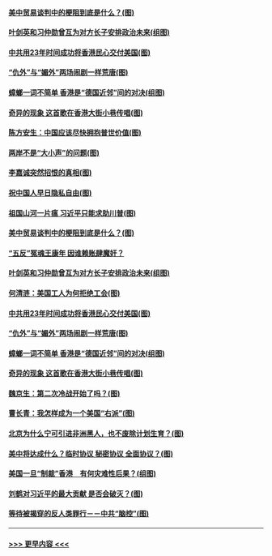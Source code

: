 #### [美中贸易谈判中的梗阻到底是什么？(图)](../pages/p4/907791.md?t=09191944) 
#### [叶剑英和习仲勋曾互为对方长子安排政治未来(组图)](../pages/p4/907786.md?t=09191944) 
#### [中共用23年时间成功将香港民心交付美国(图)](../pages/p4/907698.md?t=09191944) 
#### [“仇外”与“媚外”两场闹剧一样荒唐(图)](../pages/p4/907689.md?t=09191944) 
#### [蟑螂一词不简单 香港是“德国近邻”间的对决(组图)](../pages/p4/907618.md?t=09191944) 
#### [奇异的现象 这首歌在香港大街小巷传唱(图)](../pages/p4/907583.md?t=09191944) 
#### [陈方安生：中国应该尽快拥抱普世价值(图)](../pages/p4/907826.md?t=09191944) 
#### [两岸不是“大小声”的问题(图)](../pages/p4/907825.md?t=09191944) 
#### [李嘉诚突然招恨的真相(图)](../pages/p4/907799.md?t=09191944) 
#### [祝中国人早日隐私自由(图)](../pages/p4/907797.md?t=09191944) 
#### [祖国山河一片瘟 习近平只能求助川普(图)](../pages/p4/907796.md?t=09191944) 
#### [美中贸易谈判中的梗阻到底是什么？(图)](../pages/p4/907791.md?t=09191944) 
#### [“五反”冤魂王康年 因谁赖账肆魔奸？](../pages/p4/907787.md?t=09191944) 
#### [叶剑英和习仲勋曾互为对方长子安排政治未来(组图)](../pages/p4/907786.md?t=09191944) 
#### [何清涟：美国工人为何拒绝工会(图)](../pages/p4/907701.md?t=09191944) 
#### [中共用23年时间成功将香港民心交付美国(图)](../pages/p4/907698.md?t=09191944) 
#### [“仇外”与“媚外”两场闹剧一样荒唐(图)](../pages/p4/907689.md?t=09191944) 
#### [蟑螂一词不简单 香港是“德国近邻”间的对决(组图)](../pages/p4/907618.md?t=09191944) 
#### [奇异的现象 这首歌在香港大街小巷传唱(图)](../pages/p4/907583.md?t=09191944) 
#### [魏京生：第二次冷战开始了吗？(图)](../pages/p4/907581.md?t=09191944) 
#### [曹长青：我怎样成为一个美国“右派”(图)](../pages/p4/907580.md?t=09191944) 
#### [北京为什么宁可引进非洲黑人，也不废除计划生育？(图)](../pages/p4/907577.md?t=09191944) 
#### [美中将达成什么？临时协议 秘密协议 全面协议？(图)](../pages/p4/907576.md?t=09191944) 
#### [美国一旦“制裁”香港　有何灾难性后果？(组图)](../pages/p4/907575.md?t=09191944) 
#### [刘鹤对习近平的最大贡献 是否会破灭？(图)](../pages/p4/907509.md?t=09191944) 
#### [等待被揭穿的反人类罪行－－中共“脑控”(图)](../pages/p4/907167.md?t=09191944) 

----
#### [ >>> 更早内容 <<< ](../indexes/p4-earlier.md)
